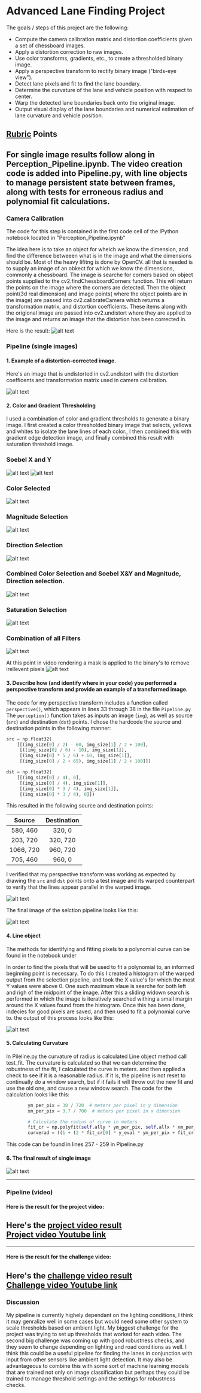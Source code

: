 
# Advanced Lane Finding Project

The goals / steps of this project are the following:

* Compute the camera calibration matrix and distortion coefficients given a set of chessboard images.
* Apply a distortion correction to raw images.
* Use color transforms, gradients, etc., to create a thresholded binary image.
* Apply a perspective transform to rectify binary image ("birds-eye view").
* Detect lane pixels and fit to find the lane boundary.
* Determine the curvature of the lane and vehicle position with respect to center.
* Warp the detected lane boundaries back onto the original image.
* Output visual display of the lane boundaries and numerical estimation of lane curvature and vehicle position.

[//]: # (Image References)

[image1]: ./output_images/camera_undist.jpg "Undistorted"
[image2]: ./output_images/undistorted.jpg  "Road Transformed"
[image3]: ./examples/binary_combo_example.jpg "Binary Example"
[image4]: ./output_images/warp_perspective.jpg "Warp Example"
[image5]: ./examples/color_fit_lines.jpg "Fit Visual"
[image6]: ./output_images/final.jpg "Output"
[video1]: ./project_video.mp4 "Video"

[image7]: ./output_images/combined_thresh.jpg "color select"
[image8]: ./output_images/soebel_threshY.jpg "Video"
[image9]: ./output_images/soebel_threshX.jpg "Video"
[image10]: ./output_images/mag_thresh.jpg "Video"

[image11]: ./output_images/dir_thresh.jpg "color select"
[image12]: ./output_images/hls_thresh.jpg "Video"
[image13]: ./output_images/color_select_thresh.jpg "Video"
[image14]: ./output_images/combined.jpg "Video"
[image15]: ./output_images/masked.jpg "Video"
[image16]: ./output_images/hist_warped.jpg "Video"
[image17]: ./output_images/sliding_window.jpg "Video"
[image18]: ./output_images/hist_warped.jpg "Video"
[image19]: ./output_images/hist_warped.jpg "Video"
## [Rubric](https://review.udacity.com/#!/rubrics/571/view) Points
## For single image results follow along in Perception_Pipeline.ipynb. The video creation code is added into Pipeline.py, with line objects to manage persistent state between frames, along with tests for erroneous radius and polynomial fit calculations. 
### Camera Calibration

The code for this step is contained in the first code cell of the IPython notebook located in "Perception_Pipeline.ipynb" 

The idea here is to take an object for wheich we know the dimension, and find the difference betweeen what is in the image and what the dimensions should be. Most of the heavy lifitng is done by OpenCV. all that is needed is to supply an image of an obkect for which we know the dimensions, commonly a chessboard. The image is searche for corners based on object points supplied to the   cv2.findChessboardCorners function. This will return the points on the image where the corners are detected. Then the object point(3d real dimension) and image points( where the object points are in the image) are  passed into cv2.calibrateCamera which returns a transformation matrix, and distortion coefficients.  These items along with the origional image are passed into  cv2.undistort where they are applied to the image and returns an image that the distortion has been corrected in. 

Here is the result:
![alt text][image1]

### Pipeline (single images)

#### 1. Example of a distortion-corrected image.
Here's an image that is undistorted in cv2.undistort with the distortion coefficents and transformation matrix used in camera calibration. 

![alt text][image2]

#### 2. Color and Gradient Thresholding

I used a combination of color and gradient thresholds to generate a binary image. I first created a color thresholded binary image that selects, yellows and whites to isolate the lane lines of each color., I then combined this with gradient edge detection image, and finally combined this result with saturation threshold image. 
### Soebel X and Y 
![alt text][image8]
![alt text][image9]
### Color Selected
![alt text][image13]
### Magnitude Selection
![alt text][image10]
### Direction Selection
![alt text][image11]
### Combined Color Selection and Soebel X&Y and Magnitude, Direction selection. 
![alt text][image7]
### Saturation Selection 
![alt text][image12]
### Combination of all Filters
![alt text][image14]

At this point in video rendering a mask is applied to the binary's to remove irellevent pixels
![alt text][image15]
#### 3. Describe how (and identify where in your code) you performed a perspective transform and provide an example of a transformed image.

The code for my perspective transform includes a function called `perspective()`, which appears in lines 33 through 38 in the file `Pipeline.py`  The `perception()` function takes as inputs an image (`img`), as well as source (`src`) and destination (`dst`) points.  I chose the hardcode the source and destination points in the following manner:

```python
src = np.float32(
    [[(img_size[0] / 2) - 60, img_size[1] / 2 + 100],
     [((img_size[0] / 6) - 10), img_size[1]],
     [(img_size[0] * 5 / 6) + 60, img_size[1]],
     [(img_size[0] / 2 + 65), img_size[1] / 2 + 100]])

dst = np.float32(
    [[(img_size[0] / 4), 0],
     [(img_size[0] / 4), img_size[1]],
     [(img_size[0] * 3 / 4), img_size[1]],
     [(img_size[0] * 3 / 4), 0]])
```

This resulted in the following source and destination points:

| Source        | Destination   | 
|:-------------:|:-------------:| 
| 580, 460      | 320, 0        | 
| 203, 720      | 320, 720      |
| 1066, 720     | 960, 720      |
| 705, 460      | 960, 0        |

I verified that my perspective transform was working as expected by drawing the `src` and `dst` points onto a test image and its warped counterpart to verify that the lines appear parallel in the warped image.

![alt text][image4]

The final image of the selction  pipeline looks like this:

![alt text][image16]
#### 4. Line object
The methods for identifying and fitting pixels to a polynomial curve can be found in the notebook under

In order to find the pixels that will be used to fit a polynomial to, an informed beginning point is necessary. To do this I created a histogram of the warped output from the selection pipeline, and took the X value's for which the most Y values were above 0. One such maximum vlaue is searche for both left and righ of the midpoint of the image. After this a sliding widown search is performed in which the image is iteratively searched withing a small margin around the X values found from the histogram. Once this has been done, indecies for good pixels are saved, and then used to fit a polynomial curve to. the output of this process looks like this: 


![alt text][image17]

#### 5. Calculating Curvature
In Pileline.py the curvature of radius is calculated Line object method call test_fit. 
The curvature is calculated so that we can determine the robustness of the fit, I calculated the curve in meters. and then applied a check to see if it is a reasonable radius. if it is, the pipeline is not reset to continually do a window search, but if it fails it will throw out the new fit and use the old one, and cause a new window search. The code for the calculation looks like this:
```python
        ym_per_pix = 30 / 720  # meters per pixel in y dimension
        xm_per_pix = 3.7 / 700  # meters per pixel in x dimension

        # Calculate the radius of curve in meters
        fit_cr = np.polyfit(self.ally * ym_per_pix, self.allx * xm_per_pix, 2)
        curverad = ((1 + (2 * fit_cr[0] * y_eval * ym_per_pix + fit_cr[1]) ** 2) ** 1.5) / np.absolute(2 * fit_cr[0])
```

This code can be found in lines 257 - 259 in Pipeline.py

#### 6. The final result of single image

![alt text][image6]

---

### Pipeline (video)

#### Here is the result for the project video:

Here's the [project video result](./output_images/Fianl1.mp4)<br>
 [Project video Youtube link](https://youtu.be/2EG7aCboAAw)
---
--- 
#### Here is the result for the challenge video:

Here's the [challenge video result](./output_images/challenge1.mp4)<br>
 [Challenge video Youtube link](https://youtu.be/-Rnfal1ogkw)
---

### Discussion

My pipeline is currently highely dependant on the lighting conditions, I think it may genralize well in some cases but would need some other system to scale thresholds based on ambient light. My biggest challenge for the project was trying to set up thresholds that worked for each video. The second big challenge was coming up with good robustness checks, and they seem to change depending on lighting and road conditions as well. I think this could be a useful pipeline for finding the lanes in conjunction with input from other sensors like ambient light detection. It may also be advantageous to combine this with some sort of machine learning models that are trained not only on image classification but perhaps they could be trained to manage threshold settings and the settings for robustness checks. 
